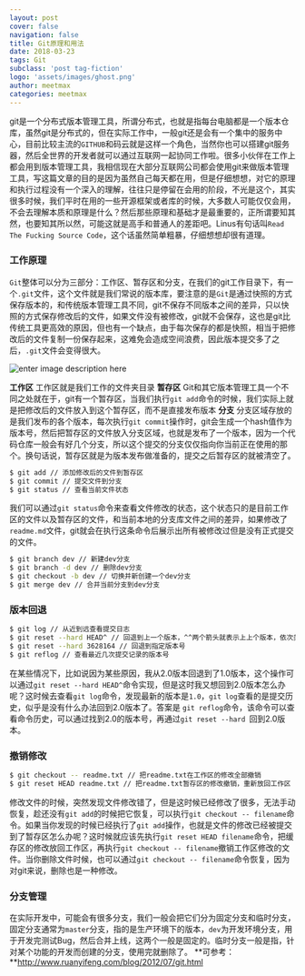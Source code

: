 ```yaml
---
layout: post
cover: false
navigation: false
title: Git原理和用法
date: 2018-03-23
tags: Git
subclass: 'post tag-fiction'
logo: 'assets/images/ghost.png'
author: meetmax
categories: meetmax
---
```


git是一个分布式版本管理工具，所谓分布式，也就是指每台电脑都是一个版本仓库，虽然git是分布式的，但在实际工作中，一般git还是会有一个集中的服务中心，目前比较主流的`GITHUB`和码云就是这样一个角色，当然你也可以搭建git服务器，然后全世界的开发者就可以通过互联网一起协同工作啦。很多小伙伴在工作上都会用到版本管理工具，我相信现在大部分互联网公司都会使用git来做版本管理工具，写这篇文章的目的是因为虽然自己每天都在用，但是仔细想想，对它的原理和执行过程没有一个深入的理解，往往只是停留在会用的阶段，不光是这个，其实很多时候，我们平时在用的一些开源框架或者库的时候，大多数人可能仅仅会用，不会去理解本质和原理是什么？然后那些原理和基础才是最重要的，正所谓要知其然，也要知其所以然，可能这就是高手和普通人的差距吧。Linus有句话叫`Read The Fucking Source Code`，这个话虽然简单粗暴，仔细想想却很有道理。

### 工作原理
`Git`整体可以分为三部分：工作区、暂存区和分支，在我们的git工作目录下，有一个`.git`文件，这个文件就是我们常说的版本库，要注意的是`Git`是通过快照的方式保存版本的，和传统版本管理工具不同，git不保存不同版本之间的差异，只以快照的方式保存修改后的文件，如果文件没有被修改，git就不会保存，这也是git比传统工具更高效的原因，但也有一个缺点，由于每次保存的都是快照，相当于把修改后的文件复制一份保存起来，这难免会造成空间浪费，因此版本提交多了之后，`.git`文件会变得很大。


![enter image description here](https://img.ydlcdn.com/file/2018/03/27/a4h7idphq8q4kjhy.jpg)

**工作区**
工作区就是我们工作的文件夹目录
**暂存区**
Git和其它版本管理工具一个不同之处就在于，git有一个暂存区，当我们执行`git add`命令的时候，我们实际上就是把修改后的文件放入到这个暂存区，而不是直接发布版本
**分支**
分支区域存放的是我们发布的各个版本，每次执行`git commit`操作时，git会生成一个hash值作为版本号，然后把暂存区的文件放入分支区域，也就是发布了一个版本，因为一个代码仓库一般会有好几个分支，所以这个提交的分支仅仅指向你当前正在使用的那个。换句话说，暂存区就是为版本发布做准备的，提交之后暂存区的就被清空了。

```bash
$ git add // 添加修改后的文件到暂存区
$ git commit // 提交文件到分支
$ git status // 查看当前文件状态
```

我们可以通过`git status`命令来查看文件修改的状态，这个状态只的是目前工作区的文件以及暂存区的文件，和当前本地的分支库文件之间的差异，如果修改了`readme.md`文件，git就会在执行这条命令后展示出所有被修改过但是没有正式提交的文件。

```bash
$ git branch dev // 新建dev分支
$ git branch -d dev // 删除dev分支
$ git checkout -b dev // 切换并新创建一个dev分支
$ git merge dev // 合并当前分支到dev分支
```

### 版本回退
```bash
$ git log // 从近到远查看提交日志
$ git reset --hard HEAD^ // 回退到上一个版本，^^两个箭头就表示上上个版本，依次类推
$ git reset --hard 3628164 // 回退到指定版本号
$ git reflog // 查看最近几次提交记录的版本号
```
在某些情况下，比如说因为某些原因，我从2.0版本回退到了1.0版本，这个操作可以通过`git reset --hard HEAD^`命令实现，但是这时我又想回到2.0版本怎么办呢？这时候去查看`git log`命令，发现最新的版本是`1.0`，`git log`查看的是提交历史，似乎是没有什么办法回到2.0版本了。答案是 `git reflog`命令，该命令可以查看命令历史，可以通过找到2.0的版本号，再通过`git reset --hard `回到2.0版本。

### 撤销修改
```bash
$ git checkout -- readme.txt // 把readme.txt在工作区的修改全部撤销
$ git reset HEAD readme.txt // 把readme.txt暂存区的修改撤销，重新放回工作区 
```
修改文件的时候，突然发现文件修改错了，但是这时候已经修改了很多，无法手动恢复，趁还没有`git add`的时候把它恢复，可以执行`git checkout -- filename`命令。如果当你发现的时候已经执行了`git add`操作，也就是文件的修改已经被提交到了暂存区怎么办呢？这时候就应该先执行`git reset HEAD filename`命令，把缓存区的修改放回工作区，再执行`git checkout -- filename`撤销工作区修改的文件。当你删除文件时候，也可以通过`git checkout -- filename`命令恢复，因为对git来说，删除也是一种修改。

### 分支管理
在实际开发中，可能会有很多分支，我们一般会把它们分为固定分支和临时分支，固定分支通常为`master`分支，指的是生产环境下的版本，`dev`为开发环境分支，用于开发完测试Bug，然后合并上线，这两个一般是固定的。临时分支一般是指，针对某个功能的开发而创建的分支，使用完就删除了。
**可参考：**http://www.ruanyifeng.com/blog/2012/07/git.html

